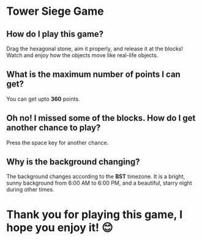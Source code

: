 # Tower Siege Game
 
## How do I play this game?
Drag the hexagonal stone, aim it properly, and release it at the blocks! Watch and enjoy how the objects move like real-life objects.

## What is the maximum number of points I can get?
You can get upto __360__ points.

## Oh no! I missed some of the blocks. How do I get another chance to play?
Press the space key for another chance.

## Why is the background changing?
The background changes according to the **BST** timezone. It is a bright, sunny background from 6:00 AM to 6:00 PM, and a beautiful, starry night during other times.

# Thank you for playing this game, I hope you enjoy it! 😊
